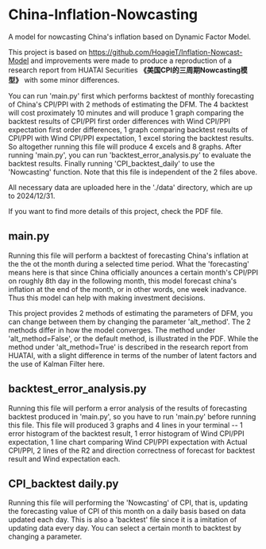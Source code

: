 # China-Inflation-Nowcasting
A model for nowcasting China's inflation based on Dynamic Factor Model.  

This project is based on <https://github.com/HoagieT/Inflation-Nowcast-Model> and improvements were made to produce a reproduction of a research report from HUATAI Securities **《美国CPI的三周期Nowcasting模型》** with some minor differences.

You can run 'main.py' first which performs backtest of monthly forecasting of China's CPI/PPI with 2 methods of estimating the DFM. The 4 backtest will cost proximately 10 minutes and will produce 1 graph comparing the backtest results of CPI/PPI first order differences with Wind CPI/PPI expectation first order differences, 1 graph comparing backtest results of CPI/PPI with Wind CPI/PPI expectation, 1 excel storing the backtest results. So altogether running this file will produce 4 excels and 8 graphs.
After running 'main.py', you can run 'backtest_error_analysis.py' to evaluate the backtest results.
Finally running 'CPI_backtest_daily' to use the 'Nowcasting' function. Note that this file is independent of the 2 files above.

All necessary data are uploaded here in the './data' directory, which are up to 2024/12/31.

If you want to find more details of this project, check the PDF file.

## main.py
Running this file will perform a backtest of forecasting China's inflation at the the ot the month during a selected time period. What the 'forecasting' means here is that since China officially anounces a certain month's CPI/PPI on roughly 8th day in the following month, this model forecast china's inflation at the end of the month, or in other words, one week inadvance. Thus this model can help with making investment decisions.  

This project provides 2 methods of estimating the parameters of DFM, you can change between them by changing the parameter 'alt_method'. The 2 methods differ in how the model converges. The method under 'alt_method=False', or the default method, is illustrated in the PDF. While the method under 'alt_method=True' is described in the research report from HUATAI, with a slight difference in terms of the number of latent factors and the use of Kalman Filter here. 

## backtest_error_analysis.py
Running this file will perform a error analysis of the results of forecasting backtest produced in 'main.py', so you have to run 'main.py' before running this file. This file will produced 3 graphs and 4 lines in your terminal -- 1 error histogram of the backtest result, 1 error histogram of Wind CPI/PPI expectation, 1 line chart comparing Wind CPI/PPI expectation with Actual CPI/PPI, 2 lines of the R2 and direction correctness of forecast for backtest result and Wind expectation each.

## CPI_backtest daily.py
Running this file will performing the 'Nowcasting' of CPI, that is, updating the forecasting value of CPI of this month on a daily basis based on data updated each day. This is also a 'backtest' file since it is a imitation of updating data every day. You can select a certain month to backtest by changing a parameter.
